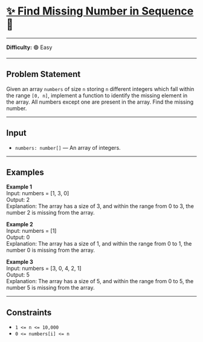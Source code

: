 # [✨ Find Missing Number in Sequence](https://www.greatfrontend.com/interviews/study/blind75/questions/algo/array-find-missing-number-in-sequence) 🧩

---

**Difficulty:** 🟢 Easy  

---

## Problem Statement
Given an array `numbers` of size `n` storing `n` different integers which fall within the range `[0, n]`, implement a function to identify the missing element in the array. All numbers except one are present in the array. Find the missing number.

---

## Input
- `numbers: number[]` — An array of integers.

---

## Examples

**Example 1**  
Input: numbers = [1, 3, 0]  
Output: 2  
Explanation: The array has a size of 3, and within the range from 0 to 3, the number 2 is missing from the array.

**Example 2**  
Input: numbers = [1]  
Output: 0  
Explanation: The array has a size of 1, and within the range from 0 to 1, the number 0 is missing from the array.

**Example 3**  
Input: numbers = [3, 0, 4, 2, 1]  
Output: 5  
Explanation: The array has a size of 5, and within the range from 0 to 5, the number 5 is missing from the array.

---

## Constraints
- `1 <= n <= 10,000`  
- `0 <= numbers[i] <= n`
